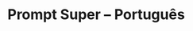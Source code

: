 # Prompt Super – Português

<!-- Placeholder for the full Português translation of the prompt_super_generic.md. Replace this comment with the translated prompt. -->
